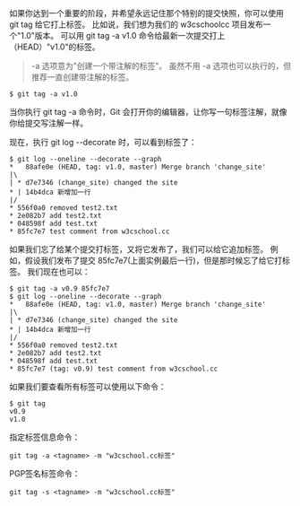 如果你达到一个重要的阶段，并希望永远记住那个特别的提交快照，你可以使用 git tag 给它打上标签。
比如说，我们想为我们的 w3cschoolcc 项目发布一个"1.0"版本。 可以用 git tag -a v1.0 命令给最新一次提交打上（HEAD）"v1.0"的标签。
> -a 选项意为"创建一个带注解的标签"。 虽然不用 -a 选项也可以执行的，但推荐一直创建带注解的标签。
```
$ git tag -a v1.0 
```
当你执行 git tag -a 命令时，Git 会打开你的编辑器，让你写一句标签注解，就像你给提交写注解一样。

现在，执行 git log --decorate 时，可以看到标签了：
```
$ git log --oneline --decorate --graph
*   88afe0e (HEAD, tag: v1.0, master) Merge branch 'change_site'
|\  
| * d7e7346 (change_site) changed the site
* | 14b4dca 新增加一行
|/  
* 556f0a0 removed test2.txt
* 2e082b7 add test2.txt
* 048598f add test.txt
* 85fc7e7 test comment from w3cschool.cc
```
如果我们忘了给某个提交打标签，又将它发布了，我们可以给它追加标签。
例如，假设我们发布了提交 85fc7e7(上面实例最后一行)，但是那时候忘了给它打标签。 我们现在也可以：
```
$ git tag -a v0.9 85fc7e7
$ git log --oneline --decorate --graph
*   88afe0e (HEAD, tag: v1.0, master) Merge branch 'change_site'
|\  
| * d7e7346 (change_site) changed the site
* | 14b4dca 新增加一行
|/  
* 556f0a0 removed test2.txt
* 2e082b7 add test2.txt
* 048598f add test.txt
* 85fc7e7 (tag: v0.9) test comment from w3cschool.cc
```
如果我们要查看所有标签可以使用以下命令：
```
$ git tag
v0.9
v1.0
```
指定标签信息命令：
```
git tag -a <tagname> -m "w3cschool.cc标签"
```
PGP签名标签命令：
```
git tag -s <tagname> -m "w3cschool.cc标签"
```